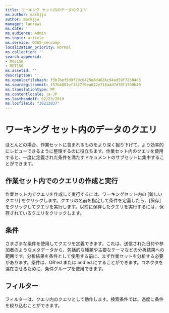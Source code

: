 ```yaml
---
title: ワーキング セット内のデータのクエリ
ms.author: markjjo
author: markjjo
manager: laurawi
ms.date: ''
ms.audience: Admin
ms.topic: article
ms.service: O365-seccomp
localization_priority: Normal
ms.collection: ''
search.appverid:
- MOE150
- MET150
ms.assetid: ''
description: ''
ms.openlocfilehash: f5b7bef5d9f20c6425e8d4636c94ed59f72504d3
ms.sourcegitcommit: f57b4001ef1327f0ea622e716a4d7d78f1769b49
ms.translationtype: MT
ms.contentlocale: ja-JP
ms.lasthandoff: 02/23/2019
ms.locfileid: "30212837"
---
```

# <a name="query-the-data-in-a-working-set"></a>ワーキング セット内のデータのクエリ

ほとんどの場合、作業セットに含まれるものをより深く掘り下げて、より効率的にレビューできるように整理するのに役立ちます。作業セット内のクエリを使用すると、一度に定義された条件を満たすドキュメントのサブセットに集中することができます。

## <a name="creating-and-running-a-query-within-a-working-set"></a>作業セット内でのクエリの作成と実行

作業セット内でクエリを作成して実行するには、ワーキングセット内の [新しいクエリ] をクリックします。クエリの名前を指定して条件を定義したら、[保存] をクリックしてクエリを実行します。以前に保存したクエリを実行するには、保存されているクエリをクリックします。

## <a name="conditions"></a>条件

さまざまな条件を使用してクエリを定義できます。これは、送信された日付や参加者のようなメタデータから、包括的な種類や主要なテーマなどの分析結果への範囲です。分析結果を条件として使用する前に、まず作業セットを分析する必要があります。条件は、OR'ed または and'ed にすることができます。コネクタを混在させるために、条件グループを使用できます。

## <a name="filters"></a>フィルター
フィルターは、クエリ内のクエリとして動作します。検索条件では、過度に条件を絞り込むことができます。


